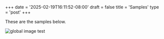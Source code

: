 +++
date = '2025-02-19T16:11:52-08:00'
draft = false
title = 'Samples'
type = 'post'
+++

These are the samples below.

![global image test](images/self.jpg)